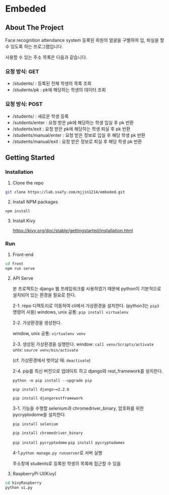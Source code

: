# Embeded

<!-- ABOUT THE PROJECT -->
## About The Project

Face recognition attendance system
등록된 회원의 얼굴을 구별하여 입, 퇴실을 할 수 있도록 하는 프로그램입니다.

사용할 수 있는 주소 목록은 다음과 같습니다.

### 요청 방식: GET
- /students/ : 등록된 전체 학생의 목록 조회
- /students/pk : pk에 해당하는 학생의 데이터 조회

### 요청 방식: POST
- /students/ : 새로운 학생 등록
- /sutdents/enter : 요청 받은 pk에 해당하는 학생 입실 후 pk 반환
- /students/exit : 요청 받은 pk에 해당하는 학생 퇴실 후 pk 반환
- /students/manual/enter : 요청 받은 정보로 입실 후 해당 학생 pk 반환
- /students/manual/exit : 요청 받은 정보로 퇴실 후 해당 학생 pk 반환

<!-- GETTING STARTED -->
## Getting Started

### Installation

1. Clone the repo
```sh
git clone https://lab.ssafy.com/mjjin1214/embeded.git
```
2. Install NPM packages
```sh
npm install
```
3. Install Kivy

    https://kivy.org/doc/stable/gettingstarted/installation.html

### Run

1. Front-end
```sh
cd front
npm run serve
```
2. API Serve

    본 프로젝트는 django 웹 프레임워크를 사용하였기 때문에 python이 기본적으로 설치되어 있는 환경을 필요로 한다.
    
    2-1. repo 디렉토리로 이동하여 cli에서 가상환경을 설치한다. (python3는 `pip3` 명령어 사용)
    windows, unix 공통: `pip install virtualenv`
    
    2-2. 가상환경을 생성한다. 
    
    window, unix 공통: `virtualenv venv`
    
    2-3. 생성된 가상환경을 실행한다.
     window: `call venv/Scripts/activate`
     unix: `source venv/bin/activate` 
    
    (cf. 가상환경에서 벗어날 때: `deactivate`)
    
    2-4. pip를 최신 버전으로 업데이트 하고 django와 rest_framework를 설치한다.
    
    `python -m pip install --upgrade pip`
    
    `pip install django~=2.2.6`
    
    `pip install djangorestframework`
    
    3-1. 기능을 수행할 selenium과 chromedriver_binary, 암호화를 위한 pycryptodome을 설치한다.
    
    `pip install selenium`
    
    `pip install chromedriver_binary`
    
    `pip install pycryptodome`
    `pip install pycryptodomex`
    
    4-1.`python manage.py runserver`로 서버 실행
    
    주소창에 students로 등록된 학생의 목록에 접근할 수 있음

3. RaspberryPi UI(Kivy)
```sh
cd kivyRaspberry
python ui.py
```